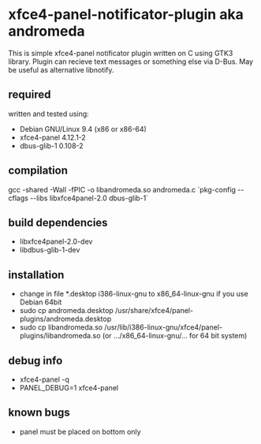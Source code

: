 # xfce4-panel-notificator-plugin aka andromeda
This is simple xfce4-panel notificator plugin written on C using GTK3 library. Plugin can recieve text messages or something else via D-Bus. May be useful as alternative libnotify.
## required
written and tested using:
- Debian GNU/Linux 9.4 (x86 or x86-64)
- xfce4-panel 4.12.1-2
- dbus-glib-1 0.108-2
## compilation
gcc -shared -Wall -fPIC -o libandromeda.so andromeda.c \`pkg-config --cflags --libs libxfce4panel-2.0 dbus-glib-1\`
## build dependencies
- libxfce4panel-2.0-dev
- libdbus-glib-1-dev
## installation
- change in file *.desktop i386-linux-gnu to x86_64-linux-gnu if you use Debian 64bit
- sudo cp andromeda.desktop /usr/share/xfce4/panel-plugins/andromeda.desktop
- sudo cp libandromeda.so /usr/lib/i386-linux-gnu/xfce4/panel-plugins/libandromeda.so (or .../x86_64-linux-gnu/... for 64 bit system)
## debug info
- xfce4-panel -q
- PANEL_DEBUG=1 xfce4-panel
## known bugs
- panel must be placed on bottom only
